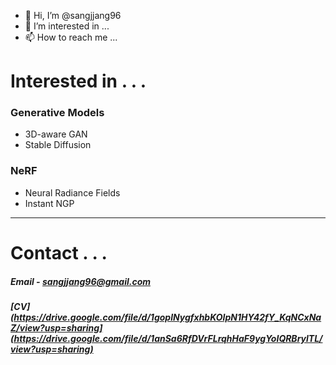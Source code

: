 - 👋 Hi, I’m @sangjjang96
- 👀 I’m interested in ...
- 📫 How to reach me ...

<!---
sangjjang96/sangjjang96 is a ✨ special ✨ repository because its `README.md` (this file) appears on your GitHub profile.
You can click the Preview link to take a look at your changes.
--->


# Interested in . . .


  ### Generative Models
  - 3D-aware GAN
  - Stable Diffusion


  ### NeRF
  - Neural Radiance Fields
  - Instant NGP

-----------

# Contact . . .

##### Email - sangjjang96@gmail.com
##### [CV](https://drive.google.com/file/d/1goplNygfxhbKOIpN1HY42fY_KqNCxNaZ/view?usp=sharing](https://drive.google.com/file/d/1anSa6RfDVrFLrqhHaF9ygYoIQRBrylTL/view?usp=sharing)
